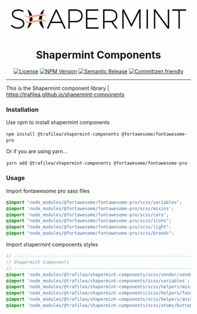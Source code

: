 <p align="center"><img src="https://raw.githubusercontent.com/trafilea/shapermint-components/master/images/shapermint-logo.png" width="600"></p>

<h1 align="center">
  Shapermint Components
</h1>

<div align="center">

[![License](https://img.shields.io/npm/l/@nrwl/workspace.svg?style=flat-square)]()
[![NPM Version](https://badge.fury.io/js/%40trafilea%2Fshapermint-components.svg)](https://www.npmjs.com/@trafilea/shapermint-components)
[![Semantic Release](https://img.shields.io/badge/%20%20%F0%9F%93%A6%F0%9F%9A%80-semantic--release-e10079.svg?style=flat-square)](https://github.com/trafilea/shapermint-components/releases)
[![Commitizen friendly](https://img.shields.io/badge/commitizen-friendly-brightgreen.svg)](http://commitizen.github.io/cz-cli/)

</div>

<hr>

This is the Shapermint component library | https://trafilea.github.io/shapermint-components

### Installation

Use npm to install shapermint components

`npm install @trafilea/shapermint-components @fortawesome/fontawesome-pro`

Or if you are using yarn...

`yarn add @trafilea/shapermint-components @fortawesome/fontawesome-pro`


### Usage

Import fontawesome pro sass files

```scss
@import "node_modules/@fortawesome/fontawesome-pro/scss/variables";
@import 'node_modules/@fortawesome/fontawesome-pro/scss/mixins';
@import 'node_modules/@fortawesome/fontawesome-pro/scss/core';
@import "node_modules/@fortawesome/fontawesome-pro/scss/icons";
@import "node_modules/@fortawesome/fontawesome-pro/scss/light";
@import "node_modules/@fortawesome/fontawesome-pro/scss/brands";
```

Import shapermint components styles

```scss
// -----------------------------------------------------------------------------
// Shapermint Components
// -----------------------------------------------------------------------------
@import 'node_modules/@trafilea/shapermint-components/scss/vendor/vendor';
@import 'node_modules/@trafilea/shapermint-components/scss/variables';
@import 'node_modules/@trafilea/shapermint-components/scss/helpers/mixins';
@import 'node_modules/@trafilea/shapermint-components/scss/helpers/functions';
@import 'node_modules/@trafilea/shapermint-components/scss/helpers/animations';
@import 'node_modules/@trafilea/shapermint-components/scss/atoms/buttons';
```